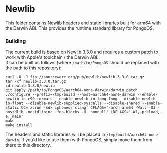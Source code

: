 # Newlib

This folder contains [Newlib](https://sourceware.org/newlib/) headers and static libraries built for arm64 with the Darwin ABI. This provides the runtime standard library for PongoOS.

### Building

The current build is based on Newlib 3.3.0 and requires a [custom patch](darwin.patch) to work with Apple's toolchain / the Darwin ABI.  
It can be built as follows (where `/path/to/PongoOS` should be replaced with the path to this repository):

    curl -O -J ftp://sourceware.org/pub/newlib/newlib-3.3.0.tar.gz
    tar -xf newlib-3.3.0.tar.gz
    cd newlib-3.3.0/newlib
    git apply /path/to/PongoOS/aarch64-none-darwin/darwin.patch
    ./configure --prefix=/tmp/build --host=aarch64-none-darwin --enable-newlib-io-c99-formats --enable-newlib-io-long-long --disable-newlib-io-float --disable-newlib-supplied-syscalls --disable-shared --enable-static CC='xcrun -sdk iphoneos clang' CFLAGS='-arch arm64 -Wall -O3 -nostdlib -nostdlibinc -fno-blocks -U__nonnull' LDFLAGS='-Wl,-preload,-e,_main'
    make
    make install

The headers and static libraries will be placed in `/tmp/build/aarch64-none-darwin`. If you'd like to use them with PongoOS, simply move them from there to this directory.
